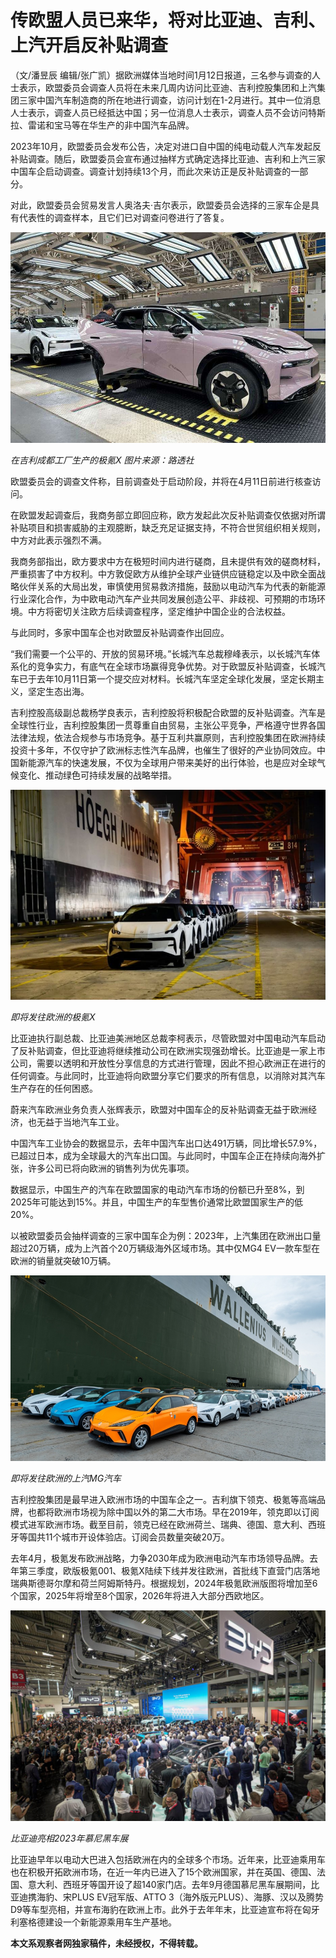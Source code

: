 # 传欧盟人员已来华，将对比亚迪、吉利、上汽开启反补贴调查

（文/潘昱辰
编辑/张广凯）据欧洲媒体当地时间1月12日报道，三名参与调查的人士表示，欧盟委员会调查人员将在未来几周内访问比亚迪、吉利控股集团和上汽集团三家中国汽车制造商的所在地进行调查，访问计划在1-2月进行。其中一位消息人士表示，调查人员已经抵达中国；另一位消息人士表示，调查人员不会访问特斯拉、雷诺和宝马等在华生产的非中国汽车品牌。

2023年10月，欧盟委员会发布公告，决定对进口自中国的纯电动载人汽车发起反补贴调查。随后，欧盟委员会宣布通过抽样方式确定选择比亚迪、吉利和上汽三家中国车企启动调查。调查计划持续13个月，而此次来访正是反补贴调查的一部分。

对此，欧盟委员会贸易发言人奥洛夫·吉尔表示，欧盟委员会选择的三家车企是具有代表性的调查样本，且它们已对调查问卷进行了答复。

![7db77851c4df1519aaf31b39d16fad11.jpg](https://raw.githubusercontent.com/qqhsx/qqnews_image/main/2024/01/15/传欧盟人员已来华，将对比亚迪、吉利、上汽开启反补贴调查/7db77851c4df1519aaf31b39d16fad11.jpg)

 _在吉利成都工厂生产的极氪X 图片来源：路透社_

欧盟委员会的调查文件称，目前调查处于启动阶段，并将在4月11日前进行核查访问。

在欧盟发起调查后，我商务部立即回应称，欧方发起此次反补贴调查仅依据对所谓补贴项目和损害威胁的主观臆断，缺乏充足证据支持，不符合世贸组织相关规则，中方对此表示强烈不满。

我商务部指出，欧方要求中方在极短时间内进行磋商，且未提供有效的磋商材料，严重损害了中方权利。中方敦促欧方从维护全球产业链供应链稳定以及中欧全面战略伙伴关系的大局出发，审慎使用贸易救济措施，鼓励以电动汽车为代表的新能源行业深化合作，为中欧电动汽车产业共同发展创造公平、非歧视、可预期的市场环境。中方将密切关注欧方后续调查程序，坚定维护中国企业的合法权益。

与此同时，多家中国车企也对欧盟反补贴调查作出回应。

“我们需要一个公平的、开放的贸易环境。”长城汽车总裁穆峰表示，以长城汽车体系化的竞争实力，有底气在全球市场赢得竞争优势。对于欧盟反补贴调查，长城汽车已于去年10月11日第一个提交应对材料。长城汽车坚定全球化发展，坚定长期主义，坚定生态出海。

吉利控股高级副总裁杨学良表示，吉利控股将积极配合欧盟的反补贴调查。汽车是全球性行业，吉利控股集团一贯尊重自由贸易，主张公平竞争，严格遵守世界各国法律法规，依法合规参与市场竞争。基于互利共赢原则，吉利控股集团在欧洲持续投资十多年，不仅守护了欧洲标志性汽车品牌，也催生了很好的产业协同效应。中国新能源汽车的快速发展，不仅为全球用户带来美好的出行体验，也是应对全球气候变化、推动绿色可持续发展的战略举措。

![aee2c737dab1243327314738c36228b8.jpg](https://raw.githubusercontent.com/qqhsx/qqnews_image/main/2024/01/15/传欧盟人员已来华，将对比亚迪、吉利、上汽开启反补贴调查/aee2c737dab1243327314738c36228b8.jpg)

_即将发往欧洲的极氪X_

比亚迪执行副总裁、比亚迪美洲地区总裁李柯表示，尽管欧盟对中国电动汽车启动了反补贴调查，但比亚迪将继续推动公司在欧洲实现强劲增长。比亚迪是一家上市公司，需要以透明和开放性分享信息的方式进行管理，因此不担心欧洲正在进行的任何调查。与此同时，比亚迪将向欧盟分享它们要求的所有信息，以消除对其汽车生产存在的任何困惑。

蔚来汽车欧洲业务负责人张辉表示，欧盟对中国车企的反补贴调查无益于欧洲经济，也无益于当地汽车工业。

中国汽车工业协会的数据显示，去年中国汽车出口达491万辆，同比增长57.9%，已超过日本，成为全球最大的汽车出口国。与此同时，中国车企正在持续向海外扩张，许多公司已将向欧洲的销售列为优先事项。

数据显示，中国生产的汽车在欧盟国家的电动汽车市场的份额已升至8%，到2025年可能达到15%。并且，中国生产的车型售价通常比欧盟国家生产的低20%。

以被欧盟委员会抽样调查的三家中国车企为例：2023年，上汽集团在欧洲出口量超过20万辆，成为上汽首个20万辆级海外区域市场。其中仅MG4
EV一款车型在欧洲的销量就突破10万辆。

![f62a56837a6d0d47f5be3dfda7d56734.jpg](https://raw.githubusercontent.com/qqhsx/qqnews_image/main/2024/01/15/传欧盟人员已来华，将对比亚迪、吉利、上汽开启反补贴调查/f62a56837a6d0d47f5be3dfda7d56734.jpg)

_即将发往欧洲的上汽MG汽车_

吉利控股集团是最早进入欧洲市场的中国车企之一。吉利旗下领克、极氪等高端品牌，也都将欧洲市场视为除中国以外的第二大市场。早在2019年，领克即以订阅模式进军欧洲市场。截至目前，领克已经在欧洲荷兰、瑞典、德国、意大利、西班牙等国共11个城市开设体验店。订阅会员数量突破20万。

去年4月，极氪发布欧洲战略，力争2030年成为欧洲电动汽车市场领导品牌。去年第三季度，欧版极氪001、极氪X陆续下线并发往欧洲，首批线下直营门店落地瑞典斯德哥尔摩和荷兰阿姆斯特丹。根据规划，2024年极氪欧洲版图将增加至6个国家，2025年将增至8个国家，2026年将进入大部分西欧地区。

![beedfc4d0de5d7e98619b85fb953b4bc.jpg](https://raw.githubusercontent.com/qqhsx/qqnews_image/main/2024/01/15/传欧盟人员已来华，将对比亚迪、吉利、上汽开启反补贴调查/beedfc4d0de5d7e98619b85fb953b4bc.jpg)

_比亚迪亮相2023年慕尼黑车展_

比亚迪早年以电动大巴进入包括欧洲在内的全球多个市场。近年来，比亚迪乘用车也在积极开拓欧洲市场，在近一年内已进入了15个欧洲国家，并在英国、德国、法国、意大利、西班牙等国开设了超140家门店。去年9月德国慕尼黑车展期间，比亚迪携海豹、宋PLUS
EV冠军版、ATTO
3（海外版元PLUS）、海豚、汉以及腾势D9等车型亮相，并宣布海豹在欧洲上市。此外于去年年末，比亚迪宣布将在匈牙利塞格德建设一个新能源乘用车生产基地。

**本文系观察者网独家稿件，未经授权，不得转载。**

